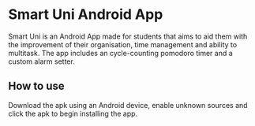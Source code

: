 Smart Uni Android App
=============

Smart Uni is an Android App made for students that aims to aid them with the improvement of their organisation, time management and ability to multitask. The app includes an cycle-counting pomodoro timer and a custom alarm setter.

How to use
-------
Download the apk using an Android device, enable unknown sources and click the apk to begin installing the app.

